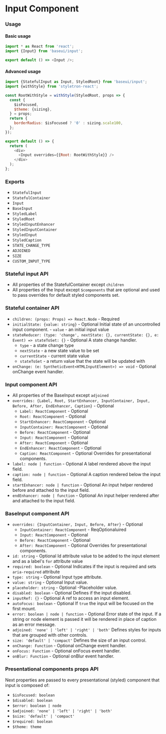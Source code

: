 # Input Component

### Usage

#### Basic usage

```javascript
import * as React from 'react';
import {Input} from 'baseui/input';

export default () => <Input />;
```

#### Advanced usage

```javascript
import {StatefulInput as Input, StyledRoot} from 'baseui/input';
import {withStyle} from 'styletron-react';

const RootWithStyle = withStyle(StyledRoot, props => {
  const {
    $isFocused,
    $theme: {sizing},
  } = props;
  return {
    borderRadius: $isFocused ? '0' : sizing.scale100,
  };
});

export default () => {
  return (
    <div>
      <Input overrides={{Root: RootWithStyle}} />
    </div>
  );
};
```

### Exports

- `StatefulInput`
- `StatefulContainer`
- `Input`
- `BaseInput`
- `StyledLabel`
- `StyledRoot`
- `StyledInputEnhancer`
- `StyledInputContainer`
- `StyledInput`
- `StyledCaption`
- `STATE_CHANGE_TYPE`
- `ADJOINED`
- `SIZE`
- `CUSTOM_INPUT_TYPE`

### Stateful input API

- All properties of the StatefulContainer except `children`
- All properties of the Input except `$components` that are optional and used to pass overrides for default styled components set.

### Stateful container API

- `children: (props: Props) => React.Node` - Required
- `initialState: {value: string}` - Optional
  Initial state of an uncontrolled input component. - `value` - an initial input value
- `stateReducer: (type: 'change', nextState: {}, currentState: {}, e: Event) => stateToSet: {}` - Optional
  A state change handler.
  - `type` - a state change type
  - `nextState` - a new state value to be set
  - `currentState` - current state value
  - `stateToSet` - a return value that the state will be updated with
- `onChange: (e: SyntheticEvent<HTMLInputElement>) => void` - Optional
  onChange event handler.

### Input component API

- All properties of the BaseInput except `adjoined`
- `overrides: {Label, Root, StartEnhancer, InputContainer, Input, Before, After, EndEnhancer, Caption}` - Optional
  - `Label: ReactComponent` - Optional
  - `Root: ReactComponent` - Optional
  - `StartEnhancer: ReactComponent` - Optional
  - `InputContainer: ReactComponent` - Optional
  - `Before: ReactComponent` - Optional
  - `Input: ReactComponent` - Optional
  - `After: ReactComponent` - Optional
  - `EndEnhancer: ReactComponent` - Optional
  - `Caption: ReactComponent` - Optional
    Overrides for presentational components.
- `label: node | function` - Optional
  A label rendered above the input field.
- `caption: node | function` - Optional
  A caption rendered below the input field.
- `startEnhancer: node | function` - Optional
  An input helper rendered before and attached to the input field.
- `endEnhancer: node | function` - Optional
  An input helper rendered after and attached to the input field.

### BaseInput component API

- `overrides: {InputContainer, Input, Before, After}` - Optional
  - `InputContainer: ReactComponent` - ReqOptionaluired
  - `Input: ReactComponent` - Optional
  - `Before: ReactComponent` - Optional
  - `After: ReactComponent` - Optional
    Overrides for presentational components.
- `id: string` - Optional
  Id attribute value to be added to the input element and as a label's `for` attribute value
- `required: boolean` - Optional
  Indicates if the input is required and sets `aria-required` attribute
- `type: string` - Optional
  Input type attribute.
- `value: string` - Optional
  Input value.
- `placeholder: string` - Optional
  -Placeholder value.
- `disabled: boolean` - Optional
  Defines if the input disabled.
- `inputRef: {}` - Optional
  A ref to access an input element.
- `autoFocus: boolean` - Optional
  If `true` the input will be focused on the first mount.
- `error: boolean | node | function` - Optional
  Error state of the input. If a string or node element is passed it will be rendered in place of caption as an error message.
- `adjoined: 'none' | 'left' | 'right' | 'both'`
  Defines styles for inputs that are grouped with other controls.
- `size: 'default' | 'compact'`
  Defines the size of an input control.
- `onChange: Function` - Optional
  onChange event handler.
- `onFocus: Function` - Optional
  onFocus event handler.
- `onBlur: Function` - Optional
  onBlur event handler.

### Presentational components props API

Next properties are passed to every presentational (styled) component that input is composed of:

- `$isFocused: boolean`
- `$disabled: boolean`
- `$error: boolean | node`
- `$adjoined: 'none' | 'left' | 'right' | 'both'`
- `$size: 'default' | 'compact'`
- `$required: boolean`
- `$theme: theme`
